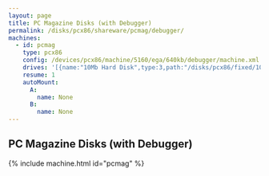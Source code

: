 ```yaml
---
layout: page
title: PC Magazine Disks (with Debugger)
permalink: /disks/pcx86/shareware/pcmag/debugger/
machines:
  - id: pcmag
    type: pcx86
    config: /devices/pcx86/machine/5160/ega/640kb/debugger/machine.xml
    drives: '[{name:"10Mb Hard Disk",type:3,path:"/disks/pcx86/fixed/10mb/MSDOS320-C400.json"}]'
    resume: 1
    autoMount:
      A:
        name: None
      B:
        name: None
---
```


PC Magazine Disks (with Debugger)
---------------------------------

{% include machine.html id="pcmag" %}
